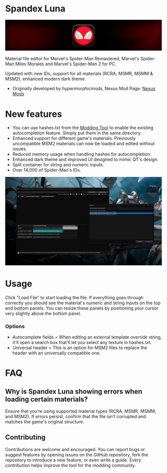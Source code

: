 # Spandex Luna

![Spandex Luna Card](https://github.com/okangel12345/SpandexLuna/blob/master/Spandex.png)

Material file editor for Marvel's Spider-Man Remastered, Marvel's Spider-Man Miles Morales and Marvel's Spider-Man 2 for PC.

Updated with new IDs, support for all materials (RCRA, MSMR, MSMM & MSM2), enhanced modern dark theme.

- Originally developed by hypermorphicmods, Nexus Mod Page: [Nexus Mods](https://www.nexusmods.com/marvelsspidermanremastered/mods/2431)


# New features

- You can use hashes.txt from the [Modding Tool](https://github.com/Tkachov/Overstrike/tree/main/ModdingTool) to enable the existing autocompletion feature. Simply put them in the same directory.
- Enhanced support for different game's materials. Previously uncompatible MSM2 materials can now be loaded and edited without issues.
- Reduced memory usage when handling hashes for autocompletion.
- Enhanced dark theme and improved UI designed to mimic QT's design.
- Split container for string and numeric inputs.
- Over 14,000 of Spider-Man's IDs.

![](https://raw.githubusercontent.com/okangel12345/SpandexLuna/refs/heads/master/Screenshot.png)

# Usage
Click "Load File" to start loading the file. If everything goes through correctly you should see the material's numeric and string inputs on the top and bottom panels.
You can resize these panels by positioning your cursor very slightly above the bottom panel.

### Options
- Autocomplete fields = When editing an external template override string, it'll open a search box that'll let you select any texture in hashes.txt.
- Universal header = This is an option for MSM2 files to replace the header with an universally compatible one.

# FAQ

## Why is Spandex Luna showing errors when loading certain materials?
Ensure that you’re using supported material types (RCRA, MSMR, MSMM, and MSM2). If errors persist, confirm that the file isn't corrupted and matches the game's original structure.

## Contributing

Contributions are welcome and encouraged. You can report bugs or suggest features by opening issues on the GitHub repository, fork the repository to introduce a new feature, or even write a guide. Every contribution helps improve the tool for the modding community.
